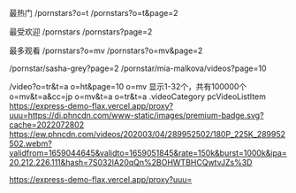 

最热门
/pornstars?o=t
/pornstars?o=t&page=2

最受欢迎
/pornstars
/pornstars?page=2

最多观看
/pornstars?o=mv
/pornstars?o=mv&page=2


/pornstar/sasha-grey?page=2
/pornstar/mia-malkova/videos?page=10

/video?o=tr&t=a
o=ht&page=10
o=mv
显示1-32个，共有100000个
o=mv&t=a&cc=jp
o=mv&t=a
o=tr&t=a
.videoCategory pcVideoListItem
https://express-demo-flax.vercel.app/proxy?uuu=https://di.phncdn.com/www-static/images/premium-badge.svg?cache=2022072802
https://ew.phncdn.com/videos/202003/04/289952502/180P_225K_289952502.webm?validfrom=1659044645&validto=1659051845&rate=150k&burst=1000k&ipa=20.212.226.111&hash=7S032lA20qQn%2BOHWTBHCQwtvJZs%3D

https://express-demo-flax.vercel.app/proxy?uuu=